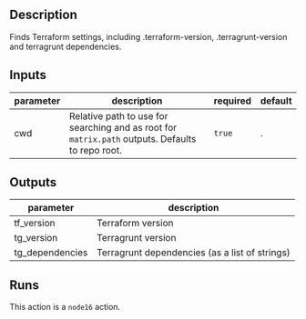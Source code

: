 ## Description

Finds Terraform settings, including .terraform-version, .terragrunt-version and terragrunt dependencies.

## Inputs

| parameter | description | required | default |
| --- | --- | --- | --- |
| cwd | Relative path to use for searching and as root for `matrix.path` outputs. Defaults to repo root. | `true` | . |


## Outputs

| parameter | description |
| --- | --- |
| tf_version | Terraform version |
| tg_version | Terragrunt version |
| tg_dependencies | Terragrunt dependencies (as a list of strings) |


## Runs

This action is a `node16` action.


